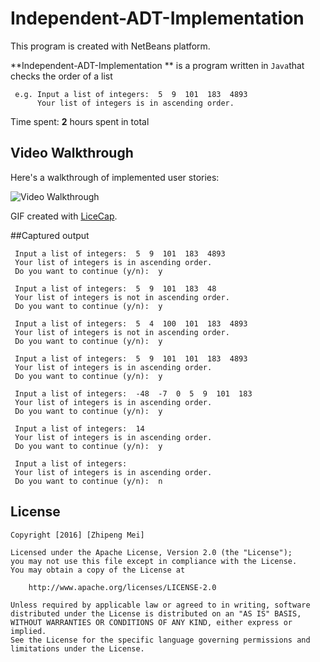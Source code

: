 # Independent-ADT-Implementation

This program is created with NetBeans platform. 

**Independent-ADT-Implementation ** is a program written in `Java`that checks the order of a list 

     e.g. Input a list of integers:  5  9  101  183  4893
          Your list of integers is in ascending order.
     
Time spent: **2** hours spent in total

## Video Walkthrough 

Here's a walkthrough of implemented user stories:

<img src='http://i.imgur.com/Qvosycd.gif' title='Video Walkthrough' width='' alt='Video Walkthrough' />

GIF created with [LiceCap](http://www.cockos.com/licecap/).

##Captured output

     Input a list of integers:  5  9  101  183  4893
     Your list of integers is in ascending order.
     Do you want to continue (y/n):  y

     Input a list of integers:  5  9  101  183  48
     Your list of integers is not in ascending order.
     Do you want to continue (y/n):  y
     
     Input a list of integers:  5  4  100  101  183  4893
     Your list of integers is not in ascending order.
     Do you want to continue (y/n):  y
     
     Input a list of integers:  5  9  101  101  183  4893
     Your list of integers is in ascending order.
     Do you want to continue (y/n):  y
     
     Input a list of integers:  -48  -7  0  5  9  101  183
     Your list of integers is in ascending order.
     Do you want to continue (y/n):  y
     
     Input a list of integers:  14
     Your list of integers is in ascending order.
     Do you want to continue (y/n):  y
     
     Input a list of integers: 
     Your list of integers is in ascending order.
     Do you want to continue (y/n):  n


## License

    Copyright [2016] [Zhipeng Mei]

    Licensed under the Apache License, Version 2.0 (the "License");
    you may not use this file except in compliance with the License.
    You may obtain a copy of the License at

        http://www.apache.org/licenses/LICENSE-2.0

    Unless required by applicable law or agreed to in writing, software
    distributed under the License is distributed on an "AS IS" BASIS,
    WITHOUT WARRANTIES OR CONDITIONS OF ANY KIND, either express or implied.
    See the License for the specific language governing permissions and
    limitations under the License.
